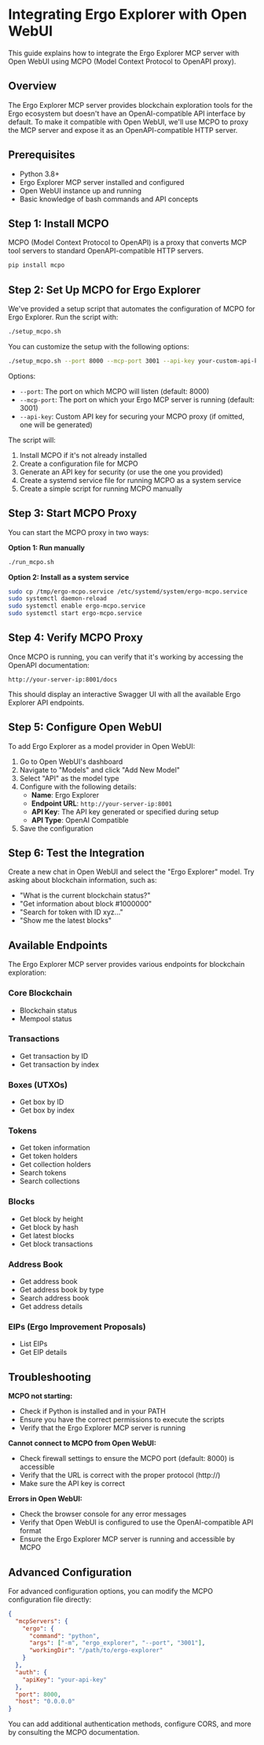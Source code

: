 # Integrating Ergo Explorer with Open WebUI

This guide explains how to integrate the Ergo Explorer MCP server with Open WebUI using MCPO (Model Context Protocol to OpenAPI proxy).

## Overview

The Ergo Explorer MCP server provides blockchain exploration tools for the Ergo ecosystem but doesn't have an OpenAI-compatible API interface by default. To make it compatible with Open WebUI, we'll use MCPO to proxy the MCP server and expose it as an OpenAPI-compatible HTTP server.

## Prerequisites

- Python 3.8+
- Ergo Explorer MCP server installed and configured
- Open WebUI instance up and running
- Basic knowledge of bash commands and API concepts

## Step 1: Install MCPO

MCPO (Model Context Protocol to OpenAPI) is a proxy that converts MCP tool servers to standard OpenAPI-compatible HTTP servers.

```bash
pip install mcpo
```

## Step 2: Set Up MCPO for Ergo Explorer

We've provided a setup script that automates the configuration of MCPO for Ergo Explorer. Run the script with:

```bash
./setup_mcpo.sh
```

You can customize the setup with the following options:

```bash
./setup_mcpo.sh --port 8000 --mcp-port 3001 --api-key your-custom-api-key
```

Options:
- `--port`: The port on which MCPO will listen (default: 8000)
- `--mcp-port`: The port on which your Ergo MCP server is running (default: 3001)
- `--api-key`: Custom API key for securing your MCPO proxy (if omitted, one will be generated)

The script will:
1. Install MCPO if it's not already installed
2. Create a configuration file for MCPO
3. Generate an API key for security (or use the one you provided)
4. Create a systemd service file for running MCPO as a system service
5. Create a simple script for running MCPO manually

## Step 3: Start MCPO Proxy

You can start the MCPO proxy in two ways:

**Option 1: Run manually**
```bash
./run_mcpo.sh
```

**Option 2: Install as a system service**
```bash
sudo cp /tmp/ergo-mcpo.service /etc/systemd/system/ergo-mcpo.service
sudo systemctl daemon-reload
sudo systemctl enable ergo-mcpo.service
sudo systemctl start ergo-mcpo.service
```

## Step 4: Verify MCPO Proxy

Once MCPO is running, you can verify that it's working by accessing the OpenAPI documentation:

```
http://your-server-ip:8001/docs
```

This should display an interactive Swagger UI with all the available Ergo Explorer API endpoints.

## Step 5: Configure Open WebUI

To add Ergo Explorer as a model provider in Open WebUI:

1. Go to Open WebUI's dashboard
2. Navigate to "Models" and click "Add New Model"
3. Select "API" as the model type
4. Configure with the following details:
   - **Name**: Ergo Explorer
   - **Endpoint URL**: `http://your-server-ip:8001`
   - **API Key**: The API key generated or specified during setup
   - **API Type**: OpenAI Compatible
5. Save the configuration

## Step 6: Test the Integration

Create a new chat in Open WebUI and select the "Ergo Explorer" model. Try asking about blockchain information, such as:

- "What is the current blockchain status?"
- "Get information about block #1000000"
- "Search for token with ID xyz..."
- "Show me the latest blocks"

## Available Endpoints

The Ergo Explorer MCP server provides various endpoints for blockchain exploration:

### Core Blockchain
- Blockchain status
- Mempool status

### Transactions
- Get transaction by ID
- Get transaction by index

### Boxes (UTXOs)
- Get box by ID
- Get box by index

### Tokens
- Get token information
- Get token holders
- Get collection holders
- Search tokens
- Search collections

### Blocks
- Get block by height
- Get block by hash
- Get latest blocks
- Get block transactions

### Address Book
- Get address book
- Get address book by type
- Search address book
- Get address details

### EIPs (Ergo Improvement Proposals)
- List EIPs
- Get EIP details

## Troubleshooting

**MCPO not starting:**
- Check if Python is installed and in your PATH
- Ensure you have the correct permissions to execute the scripts
- Verify that the Ergo Explorer MCP server is running

**Cannot connect to MCPO from Open WebUI:**
- Check firewall settings to ensure the MCPO port (default: 8000) is accessible
- Verify that the URL is correct with the proper protocol (http://)
- Make sure the API key is correct

**Errors in Open WebUI:**
- Check the browser console for any error messages
- Verify that Open WebUI is configured to use the OpenAI-compatible API format
- Ensure the Ergo Explorer MCP server is running and accessible by MCPO

## Advanced Configuration

For advanced configuration options, you can modify the MCPO configuration file directly:

```json
{
  "mcpServers": {
    "ergo": {
      "command": "python",
      "args": ["-m", "ergo_explorer", "--port", "3001"],
      "workingDir": "/path/to/ergo-explorer"
    }
  },
  "auth": {
    "apiKey": "your-api-key"
  },
  "port": 8000,
  "host": "0.0.0.0"
}
```

You can add additional authentication methods, configure CORS, and more by consulting the MCPO documentation. 